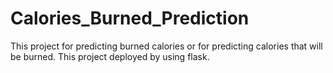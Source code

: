 # Calories_Burned_Prediction
This project for predicting burned calories or for predicting calories that will be burned. This project deployed by using flask.
